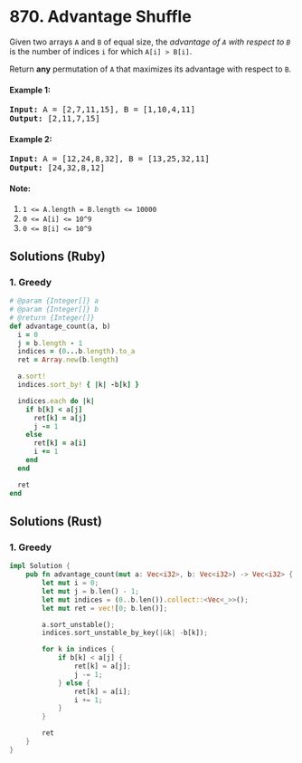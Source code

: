 # 870. Advantage Shuffle
Given two arrays `A` and `B` of equal size, the *advantage of `A` with respect to `B`* is the number of indices `i` for which `A[i] > B[i]`.

Return **any** permutation of `A` that maximizes its advantage with respect to `B`.

#### Example 1:
<pre>
<strong>Input:</strong> A = [2,7,11,15], B = [1,10,4,11]
<strong>Output:</strong> [2,11,7,15]
</pre>

#### Example 2:
<pre>
<strong>Input:</strong> A = [12,24,8,32], B = [13,25,32,11]
<strong>Output:</strong> [24,32,8,12]
</pre>

#### Note:
1. `1 <= A.length = B.length <= 10000`
2. `0 <= A[i] <= 10^9`
3. `0 <= B[i] <= 10^9`

## Solutions (Ruby)

### 1. Greedy
```Ruby
# @param {Integer[]} a
# @param {Integer[]} b
# @return {Integer[]}
def advantage_count(a, b)
  i = 0
  j = b.length - 1
  indices = (0...b.length).to_a
  ret = Array.new(b.length)

  a.sort!
  indices.sort_by! { |k| -b[k] }

  indices.each do |k|
    if b[k] < a[j]
      ret[k] = a[j]
      j -= 1
    else
      ret[k] = a[i]
      i += 1
    end
  end

  ret
end
```

## Solutions (Rust)

### 1. Greedy
```Rust
impl Solution {
    pub fn advantage_count(mut a: Vec<i32>, b: Vec<i32>) -> Vec<i32> {
        let mut i = 0;
        let mut j = b.len() - 1;
        let mut indices = (0..b.len()).collect::<Vec<_>>();
        let mut ret = vec![0; b.len()];

        a.sort_unstable();
        indices.sort_unstable_by_key(|&k| -b[k]);

        for k in indices {
            if b[k] < a[j] {
                ret[k] = a[j];
                j -= 1;
            } else {
                ret[k] = a[i];
                i += 1;
            }
        }

        ret
    }
}
```
